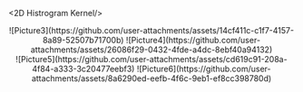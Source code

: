 <2D Histrogram Kernel/>
<div align="center">
![Picture3](https://github.com/user-attachments/assets/14cf411c-c1f7-4157-8a89-52507b71700b)
![Picture4](https://github.com/user-attachments/assets/26086f29-0432-4fde-a4dc-8ebf40a94132)
</div>

<Compute corners/>
<div align="center">
![Picture5](https://github.com/user-attachments/assets/cd619c91-208a-4f84-a333-3c20477eebf3)
![Picture6](https://github.com/user-attachments/assets/8a6290ed-eefb-4f6c-9eb1-ef8cc398780d)
</div>
